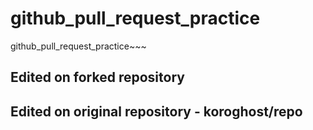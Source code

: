 # github_pull_request_practice
github_pull_request_practice~~~

## Edited on forked repository


## Edited on original repository - koroghost/repo


